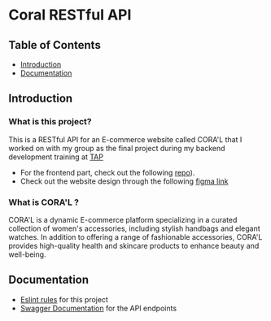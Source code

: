 # Coral RESTful API

## Table of Contents
- [Introduction](#introduction)
- [Documentation](#documentation)

## Introduction
### What is this project?
This is a RESTful API for an E-commerce website called CORA'L that I worked on with my group as the final project during my backend development training at [TAP](https://tapcareers.io) 
* For the frontend part, check out the following [repo](https://github.com/taP-SD-0624/frontend-final-3/)).
* Check out the website design through the following [figma link](https://www.figma.com/design/4J9VUII8IXBs1CVidFvPy9/SD-Final-Project?node-id=0-1)
### What is CORA'L ?
CORA'L is a dynamic E-commerce platform specializing in a curated collection of women's accessories, including stylish handbags and elegant watches. In addition to offering a range of fashionable accessories, CORA'L provides high-quality health and skincare products to enhance beauty and well-being.
## Documentation
- [Eslint rules](eslint-rules.md) for this project
- [Swagger Documentation](eslint-rules.md) for the API endpoints

